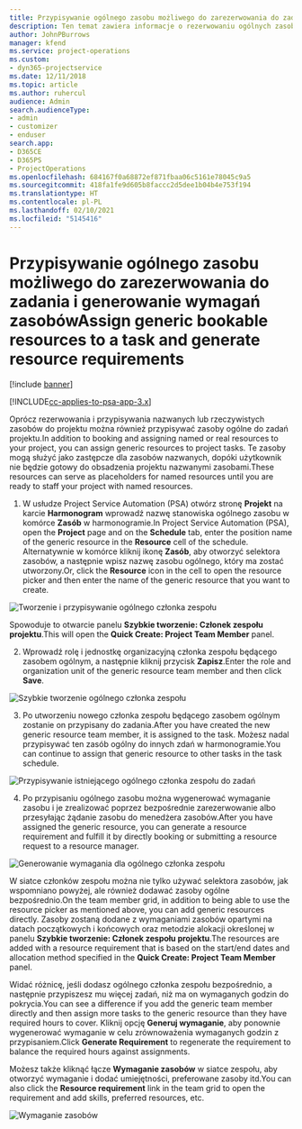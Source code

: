 ```yaml
---
title: Przypisywanie ogólnego zasobu możliwego do zarezerwowania do zadania i zespołu projektu
description: Ten temat zawiera informacje o rezerwowaniu ogólnych zasobów dla zadań i zespołów projektów.
author: JohnPBurrows
manager: kfend
ms.service: project-operations
ms.custom:
- dyn365-projectservice
ms.date: 12/11/2018
ms.topic: article
ms.author: ruhercul
audience: Admin
search.audienceType:
- admin
- customizer
- enduser
search.app:
- D365CE
- D365PS
- ProjectOperations
ms.openlocfilehash: 684167f0a68872ef871fbaa06c5161e78045c9a5
ms.sourcegitcommit: 418fa1fe9d605b8faccc2d5dee1b04b4e753f194
ms.translationtype: HT
ms.contentlocale: pl-PL
ms.lasthandoff: 02/10/2021
ms.locfileid: "5145416"
---
```

# <a name="assign-generic-bookable-resources-to-a-task-and-generate-resource-requirements"></a><span data-ttu-id="be7f8-103">Przypisywanie ogólnego zasobu możliwego do zarezerwowania do zadania i generowanie wymagań zasobów</span><span class="sxs-lookup"><span data-stu-id="be7f8-103">Assign generic bookable resources to a task and generate resource requirements</span></span> 

[!include [banner](../includes/psa-now-project-operations.md)]

[!INCLUDE[cc-applies-to-psa-app-3.x](../includes/cc-applies-to-psa-app-3x.md)]

<span data-ttu-id="be7f8-104">Oprócz rezerwowania i przypisywania nazwanych lub rzeczywistych zasobów do projektu można również przypisywać zasoby ogólne do zadań projektu.</span><span class="sxs-lookup"><span data-stu-id="be7f8-104">In addition to booking and assigning named or real resources to your project, you can assign generic resources to project tasks.</span></span> <span data-ttu-id="be7f8-105">Te zasoby mogą służyć jako zastępcze dla zasobów nazwanych, dopóki użytkownik nie będzie gotowy do obsadzenia projektu nazwanymi zasobami.</span><span class="sxs-lookup"><span data-stu-id="be7f8-105">These resources can serve as placeholders for named resources until you are ready to staff your project with named resources.</span></span> 

1. <span data-ttu-id="be7f8-106">W usłudze Project Service Automation (PSA) otwórz stronę **Projekt** na karcie **Harmonogram** wprowadź nazwę stanowiska ogólnego zasobu w komórce **Zasób** w harmonogramie.</span><span class="sxs-lookup"><span data-stu-id="be7f8-106">In Project Service Automation (PSA), open the **Project** page and on the **Schedule** tab, enter the position name of the generic resource in the **Resource** cell of the schedule.</span></span> <span data-ttu-id="be7f8-107">Alternatywnie w komórce kliknij ikonę **Zasób**, aby otworzyć selektora zasobów, a następnie wpisz nazwę zasobu ogólnego, który ma zostać utworzony.</span><span class="sxs-lookup"><span data-stu-id="be7f8-107">Or, click the **Resource** icon in the cell to open the resource picker and then enter the name of the generic resource that you want to create.</span></span>

![Tworzenie i przypisywanie ogólnego członka zespołu](media/RM-how-to-9.png)

<span data-ttu-id="be7f8-109">Spowoduje to otwarcie panelu **Szybkie tworzenie: Członek zespołu projektu**.</span><span class="sxs-lookup"><span data-stu-id="be7f8-109">This will open the **Quick Create: Project Team Member** panel.</span></span> 

2. <span data-ttu-id="be7f8-110">Wprowadź rolę i jednostkę organizacyjną członka zespołu będącego zasobem ogólnym, a następnie kliknij przycisk **Zapisz**.</span><span class="sxs-lookup"><span data-stu-id="be7f8-110">Enter the role and organization unit of the generic resource team member and then click **Save**.</span></span>

![Szybkie tworzenie ogólnego członka zespołu](media/RM-how-to-10.png)

3. <span data-ttu-id="be7f8-112">Po utworzeniu nowego członka zespołu będącego zasobem ogólnym zostanie on przypisany do zadania.</span><span class="sxs-lookup"><span data-stu-id="be7f8-112">After you have created the new generic resource team member, it is assigned to the task.</span></span> <span data-ttu-id="be7f8-113">Możesz nadal przypisywać ten zasób ogólny do innych zdań w harmonogramie.</span><span class="sxs-lookup"><span data-stu-id="be7f8-113">You can continue to assign that generic resource to other tasks in the task schedule.</span></span>

![Przypisywanie istniejącego ogólnego członka zespołu do zadań](media/RM-how-to-11.png)

4. <span data-ttu-id="be7f8-115">Po przypisaniu ogólnego zasobu można wygenerować wymaganie zasobu i je zrealizować poprzez bezpośrednie zarezerwowanie albo przesyłając żądanie zasobu do menedżera zasobów.</span><span class="sxs-lookup"><span data-stu-id="be7f8-115">After you have assigned the generic resource, you can generate a resource requirement and fulfill it by directly booking or submitting a resource request to a resource manager.</span></span>

![Generowanie wymagania dla ogólnego członka zespołu](media/RM-how-to-12.png)

<span data-ttu-id="be7f8-117">W siatce członków zespołu można nie tylko używać selektora zasobów, jak wspomniano powyżej, ale również dodawać zasoby ogólne bezpośrednio.</span><span class="sxs-lookup"><span data-stu-id="be7f8-117">On the team member grid, in addition to being able to use the resource picker as mentioned above, you can add generic resources directly.</span></span> <span data-ttu-id="be7f8-118">Zasoby zostaną dodane z wymaganiami zasobów opartymi na datach początkowych i końcowych oraz metodzie alokacji określonej w panelu **Szybkie tworzenie: Członek zespołu projektu**.</span><span class="sxs-lookup"><span data-stu-id="be7f8-118">The resources are added with a resource requirement that is based on the start/end dates and allocation method specified in the **Quick Create: Project Team Member** panel.</span></span>

<span data-ttu-id="be7f8-119">Widać różnicę, jeśli dodasz ogólnego członka zespołu bezpośrednio, a następnie przypiszesz mu więcej zadań, niż ma on wymaganych godzin do pokrycia.</span><span class="sxs-lookup"><span data-stu-id="be7f8-119">You can see a difference if you add the generic team member directly and then assign more tasks to the generic resource than they have required hours to cover.</span></span> <span data-ttu-id="be7f8-120">Kliknij opcję **Generuj wymaganie**, aby ponownie wygenerować wymaganie w celu zrównoważenia wymaganych godzin z przypisaniem.</span><span class="sxs-lookup"><span data-stu-id="be7f8-120">Click **Generate Requirement** to regenerate the requirement to balance the required hours against assignments.</span></span>

<span data-ttu-id="be7f8-121">Możesz także kliknąć łącze **Wymaganie zasobów** w siatce zespołu, aby otworzyć wymaganie i dodać umiejętności, preferowane zasoby itd.</span><span class="sxs-lookup"><span data-stu-id="be7f8-121">You can also click the **Resource requirement** link in the team grid to open the requirement and add skills, preferred resources, etc.</span></span>

![Wymaganie zasobów](media/RM-how-to-13.png)

